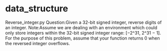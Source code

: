 # data_structure

Reverse_integer.py
Question:Given a 32-bit signed integer, reverse digits of an integer.
Note:Assume we are dealing with an environment which could only store integers within the 32-bit signed integer range: [−2^31,  2^31 − 1]. For the purpose of this problem, assume that your function returns 0 when the reversed integer overflows.
